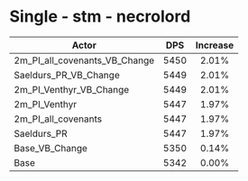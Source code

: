 # Single - stm - necrolord
| Actor | DPS | Increase |
|---|:---:|:---:|
|2m_PI_all_covenants_VB_Change|5450|2.01%|
|Saeldurs_PR_VB_Change|5449|2.01%|
|2m_PI_Venthyr_VB_Change|5449|2.01%|
|2m_PI_Venthyr|5447|1.97%|
|2m_PI_all_covenants|5447|1.97%|
|Saeldurs_PR|5447|1.97%|
|Base_VB_Change|5350|0.14%|
|Base|5342|0.00%|
